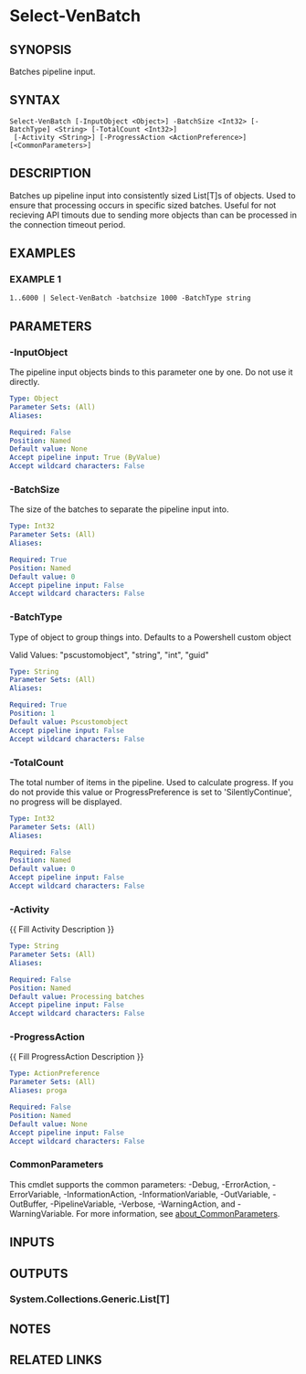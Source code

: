 # Select-VenBatch

## SYNOPSIS
Batches pipeline input.

## SYNTAX

```
Select-VenBatch [-InputObject <Object>] -BatchSize <Int32> [-BatchType] <String> [-TotalCount <Int32>]
 [-Activity <String>] [-ProgressAction <ActionPreference>] [<CommonParameters>]
```

## DESCRIPTION
Batches up pipeline input into consistently sized List\[T\]s of objects.
Used to ensure that processing occurs in specific sized batches.
Useful for not recieving API timouts due to sending more objects than can be processed in the connection timeout period.

## EXAMPLES

### EXAMPLE 1
```
1..6000 | Select-VenBatch -batchsize 1000 -BatchType string
```

## PARAMETERS

### -InputObject
The pipeline input objects binds to this parameter one by one.
Do not use it directly.

```yaml
Type: Object
Parameter Sets: (All)
Aliases:

Required: False
Position: Named
Default value: None
Accept pipeline input: True (ByValue)
Accept wildcard characters: False
```

### -BatchSize
The size of the batches to separate the pipeline input into.

```yaml
Type: Int32
Parameter Sets: (All)
Aliases:

Required: True
Position: Named
Default value: 0
Accept pipeline input: False
Accept wildcard characters: False
```

### -BatchType
Type of object to group things into.
Defaults to a Powershell custom object

Valid Values: "pscustomobject", "string", "int", "guid"

```yaml
Type: String
Parameter Sets: (All)
Aliases:

Required: True
Position: 1
Default value: Pscustomobject
Accept pipeline input: False
Accept wildcard characters: False
```

### -TotalCount
The total number of items in the pipeline.
Used to calculate progress.
If you do not provide this value or ProgressPreference is set to 'SilentlyContinue', no progress will be displayed.

```yaml
Type: Int32
Parameter Sets: (All)
Aliases:

Required: False
Position: Named
Default value: 0
Accept pipeline input: False
Accept wildcard characters: False
```

### -Activity
{{ Fill Activity Description }}

```yaml
Type: String
Parameter Sets: (All)
Aliases:

Required: False
Position: Named
Default value: Processing batches
Accept pipeline input: False
Accept wildcard characters: False
```

### -ProgressAction
{{ Fill ProgressAction Description }}

```yaml
Type: ActionPreference
Parameter Sets: (All)
Aliases: proga

Required: False
Position: Named
Default value: None
Accept pipeline input: False
Accept wildcard characters: False
```

### CommonParameters
This cmdlet supports the common parameters: -Debug, -ErrorAction, -ErrorVariable, -InformationAction, -InformationVariable, -OutVariable, -OutBuffer, -PipelineVariable, -Verbose, -WarningAction, and -WarningVariable. For more information, see [about_CommonParameters](http://go.microsoft.com/fwlink/?LinkID=113216).

## INPUTS

## OUTPUTS

### System.Collections.Generic.List[T]
## NOTES

## RELATED LINKS
